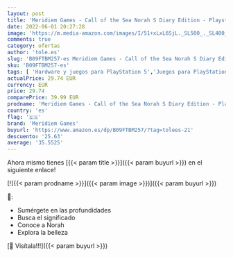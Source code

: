 ```yaml
---
layout: post
title: 'Meridiem Games - Call of the Sea Norah S Diary Edition - Playstation 5'
date: 2022-06-01 20:27:28
image: 'https://m.media-amazon.com/images/I/51+xLxL6SjL._SL500_._SL400_.jpg'
comments: true
category: ofertas
author: 'tole.es'
slug: 'B09FTBM257-es Meridiem Games - Call of the Sea Norah S Diary Edition -...'
sku: 'B09FTBM257-es'
tags: [ 'Hardware y juegos para PlayStation 5','Juegos para PlayStation 5','Videojuegos','meridiem games','playstation','🇪🇸', ]
actualPrice: 29.74 EUR
currency: EUR
price: 29.74
comparePrice: 39.99 EUR
prodname: 'Meridiem Games - Call of the Sea Norah S Diary Edition - Playstation 5'
country: 'es'
flag: '🇪🇸'
brand: 'Meridiem Games'
buyurl: 'https://www.amazon.es/dp/B09FTBM257/?tag=tolees-21'
descuento: '25.63'
average: '35.5525'
---
```


Ahora mismo tienes [{{< param title >}}]({{< param buyurl >}}) en el siguiente enlace!

[![{{< param prodname >}}]({{< param image >}})]({{< param buyurl >}})

🔎:

- Sumérgete en las profundidades
- Busca el significado
- Conoce a Norah
- Explora la belleza

[🛒 Visítala!!!]({{< param buyurl >}})
